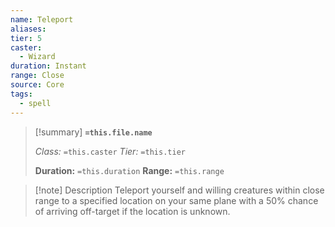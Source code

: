 ```yaml
---
name: Teleport
aliases: 
tier: 5
caster:
  - Wizard
duration: Instant
range: Close
source: Core
tags:
  - spell
---
```


> [!summary] **`=this.file.name`**
> 
> *Class:* `=this.caster`
> *Tier:* `=this.tier`
> 
> **Duration:** `=this.duration`
> **Range:** `=this.range`

>[!note] Description
> Teleport yourself and willing creatures within close range to a specified location on your same plane with a 50% chance of arriving off-target if the location is unknown.